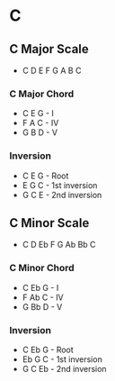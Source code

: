 # C

## C Major Scale

* C D E F G A B C

### C Major Chord

* C E G - I
* F A C - IV
* G B D - V

### Inversion

* C E G - Root
* E G C - 1st inversion
* G C E - 2nd inversion

## C Minor Scale

* C D Eb F G Ab Bb C

### C Minor Chord

* C Eb G - I
* F Ab C - IV
* G Bb D - V

### Inversion

* C Eb G - Root
* Eb G C - 1st inversion
* G C Eb - 2nd inversion